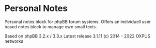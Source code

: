 # Personal Notes

Personal notes block for phpBB forum systems.
Offers an individuell user based notes block to manage own small texts.

Based on phpBB 3.2.x / 3.3.x
Latest release 3.1.11
(c) 2014 - 2022 OXPUS networks
